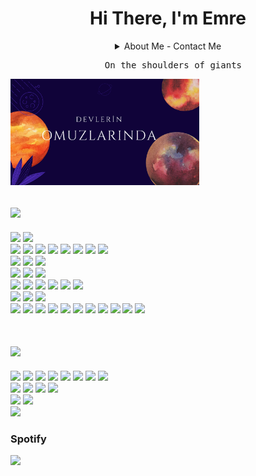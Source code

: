 <h1 align="center">Hi There, I'm Emre</h1>
<details align="center">
  <summary>About Me - Contact Me</summary>
    I'm Emre Kayık and 19, I live in Turkey.
    <br>
    <br>
    <a href="https://instagram.com/emrekayik0" target="_blank">
      <img src=https://img.shields.io/badge/Instagram-E4405F.svg?style=for-the-badge&logo=Instagram&logoColor=white alt=instagram style="margin-bottom: 5px;" />
    </a>
    <a href="https://linkedin.com/in/emrekayik" target="_blank">
      <img src=https://img.shields.io/badge/linkedin-%231E77B5.svg?&style=for-the-badge&logo=linkedin&logoColor=white alt=linkedin style="margin-bottom: 5px;" />
    </a>
    <a href="https://twitter.com/emrekayik0" target="_blank">
      <img src=https://img.shields.io/badge/Twitter-1DA1F2.svg?style=for-the-badge&logo=Twitter&logoColor=white alt=twitter style="margin-bottom: 5px;" />
    </a>
    <a href="https://dev.to/emrekayik" target="_blank">
      <img src=https://img.shields.io/badge/dev.to-%2308090A.svg?&style=for-the-badge&logo=dev.to&logoColor=white alt=devto style="margin-bottom: 5px;" />
    </a>
    <a href="https://hashnode.com/@emrekayik" target="_blank">
      <img src=https://img.shields.io/badge/hashnode-%232962FF.svg?&style=for-the-badge&logo=hashnode&logoColor=white alt=hashnode style="margin-bottom: 5px;" />
    </a>
    <a href="https://codepen.com/emrekayik" target="_blank">
      <img src=https://img.shields.io/badge/codepen-%23131417.svg?&style=for-the-badge&logo=codepen&logoColor=white alt=codepen style="margin-bottom: 5px;" />
    </a>
    <a href="https://www.kaggle.com/emrekayik" target="_blank">
      <img src=https://img.shields.io/badge/kaggle-%2344BAE8.svg?&style=for-the-badge&logo=kaggle&logoColor=white alt=kaggle style="margin-bottom: 5px;" />
    </a>
    <a href="https://dribbble.com/emrekayik" target="_blank">
      <img src=https://img.shields.io/badge/dribbble-%23E45285.svg?&style=for-the-badge&logo=dribbble&logoColor=white alt=dribbble style="margin-bottom: 5px;" />
    </a>
    <a href="https://www.behance.net/emrekayik" target="_blank">
      <img src=https://img.shields.io/badge/behance-%23191919.svg?&style=for-the-badge&logo=behance&logoColor=white alt=behance style="margin-bottom: 5px;" />
    </a>
    <a href="https://medium.com/@emrekayik" target="_blank">
      <img src=https://img.shields.io/badge/medium-%23292929.svg?&style=for-the-badge&logo=medium&logoColor=white alt=medium style="margin-bottom: 5px;" />
    </a>
</details>
<pre align="center">
  On the shoulders of giants
</pre>
<img src="https://github.com/emrekayik/svg_files/blob/main/Ads%C4%B1z%20tasar%C4%B1m.png?raw=true" data-canonical-src="https://github.com/emrekayik/svg_files/blob/main/Ads%C4%B1z%20tasar%C4%B1m.png?raw=true" width="60%" />

<div>
    <h2><img src="https://img.shields.io/badge/my%20favorite%20%E2%99%A5%EF%B8%8F-technologies-brightgreen"/></h2>
    <img src="https://img.shields.io/badge/HTML5-E34F26.svg?style=for-the-badge&logo=HTML5&logoColor=white" />
    <img src="https://img.shields.io/badge/CSS3-1572B6.svg?style=for-the-badge&logo=CSS3&logoColor=white" />
     <br>
    <img src="https://img.shields.io/badge/JavaScript-F7DF1E.svg?style=for-the-badge&logo=JavaScript&logoColor=black" />
    <img src="https://img.shields.io/badge/Babel-F9DC3E.svg?style=for-the-badge&logo=Babel&logoColor=black" />
    <img src="https://img.shields.io/badge/CoffeeScript-2F2625.svg?style=for-the-badge&logo=CoffeeScript&logoColor=white" />
    <img src="https://img.shields.io/badge/React-61DAFB.svg?style=for-the-badge&logo=React&logoColor=black" />
    <img src="https://img.shields.io/badge/Next.js-000000.svg?style=for-the-badge&logo=nextdotjs&logoColor=white" />
    <img src="https://img.shields.io/badge/Svelte-FF3E00.svg?style=for-the-badge&logo=Svelte&logoColor=white" />
    <img src="https://img.shields.io/badge/Solid-2C4F7C.svg?style=for-the-badge&logo=Solid&logoColor=white" />
    <img src="https://img.shields.io/badge/Tailwind%20CSS-06B6D4.svg?style=for-the-badge&logo=Tailwind-CSS&logoColor=white" />
    <br>
    <img src="https://img.shields.io/badge/Electron-47848F.svg?style=for-the-badge&logo=Electron&logoColor=white" />
    <img src="https://img.shields.io/badge/Expo-000020.svg?style=for-the-badge&logo=Expo&logoColor=white" />
    <img src="https://img.shields.io/badge/React%20Native-61DAFB.svg?style=for-the-badge&logo=React&logoColor=black" />
    <br>
    <img src="https://img.shields.io/badge/Bun-000000.svg?style=for-the-badge&logo=Bun&logoColor=white" />
    <img src="https://img.shields.io/badge/Node.js-339933.svg?style=for-the-badge&logo=nodedotjs&logoColor=white" />
    <img src="https://img.shields.io/badge/Deno-000000.svg?style=for-the-badge&logo=Deno&logoColor=white" />
    <br>
    <img src="https://img.shields.io/badge/Python-3776AB.svg?style=for-the-badge&logo=Python&logoColor=white" />
    <img src="https://img.shields.io/badge/NumPy-013243.svg?style=for-the-badge&logo=NumPy&logoColor=white" />
    <img src="https://img.shields.io/badge/pandas-150458.svg?style=for-the-badge&logo=pandas&logoColor=white" />
    <img src="https://img.shields.io/badge/scikitlearn-F7931E.svg?style=for-the-badge&logo=scikit-learn&logoColor=white" />
    <img src="https://img.shields.io/badge/SciPy-8CAAE6.svg?style=for-the-badge&logo=SciPy&logoColor=white" />
    <img src="https://img.shields.io/badge/Flask-000000.svg?style=for-the-badge&logo=Flask&logoColor=white" />
    <br>
    <img src="https://img.shields.io/badge/Ruby-CC342D.svg?style=for-the-badge&logo=Ruby&logoColor=white" />
    <img src="https://img.shields.io/badge/Jekyll-3F1F1F.svg?style=for-the-badge&logo=Jekyll&logoColor=white" />
    <img src="https://img.shields.io/badge/Ruby%20on%20Rails-CC0000.svg?style=for-the-badge&logo=Ruby-on-Rails&logoColor=white" />
    <br>
    <img src="https://img.shields.io/badge/R-276DC3.svg?style=for-the-badge&logo=R&logoColor=white" />
    <img src="https://img.shields.io/badge/Lua-2C2D72.svg?style=for-the-badge&logo=Lua&logoColor=white" />
    <img src="https://img.shields.io/badge/Julia-9558B2.svg?style=for-the-badge&logo=Julia&logoColor=white" />
    <img src="https://img.shields.io/badge/Go-00ADD8.svg?style=for-the-badge&logo=Go&logoColor=white" />
    <img src="https://img.shields.io/badge/Nim-FFE953.svg?style=for-the-badge&logo=Nim&logoColor=black" />
    <img src="https://img.shields.io/badge/Zig-F7A41D.svg?style=for-the-badge&logo=Zig&logoColor=white" />
    <img src="https://img.shields.io/badge/PHP-777BB4.svg?style=for-the-badge&logo=PHP&logoColor=white" />
    <img src="https://img.shields.io/badge/Dart-0175C2.svg?style=for-the-badge&logo=Dart&logoColor=white" />
    <img src="https://img.shields.io/badge/Flutter-02569B.svg?style=for-the-badge&logo=Flutter&logoColor=white" />
    <img src="https://img.shields.io/badge/C-A8B9CC.svg?style=for-the-badge&logo=C&logoColor=black" />
    <img src="https://img.shields.io/badge/C++-00599C.svg?style=for-the-badge&logo=C++&logoColor=white" />
    <br>
    <br>
    <h2><img src="https://img.shields.io/badge/my%20favorite%20%F0%9F%96%A4-tools-blue" /></h2>
    <img src="https://img.shields.io/badge/Visual%20Studio%20Code-007ACC.svg?style=for-the-badge&logo=Visual-Studio-Code&logoColor=white" />
    <img src="https://img.shields.io/badge/Atom-66595C.svg?style=for-the-badge&logo=Atom&logoColor=white" />
    <img src="https://img.shields.io/badge/Sublime%20Text-FF9800.svg?style=for-the-badge&logo=Sublime-Text&logoColor=white" />
    <img src="https://img.shields.io/badge/Spyder%20IDE-FF0000.svg?style=for-the-badge&logo=Spyder-IDE&logoColor=white" />
    <img src="https://img.shields.io/badge/RStudio-75AADB.svg?style=for-the-badge&logo=RStudio&logoColor=white" />
    <img src="https://img.shields.io/badge/Eclipse%20IDE-2C2255.svg?style=for-the-badge&logo=Eclipse-IDE&logoColor=white" />
    <img src="https://img.shields.io/badge/Vim-019733.svg?style=for-the-badge&logo=Vim&logoColor=white" />
    <img src="https://img.shields.io/badge/Notepad++-90E59A.svg?style=for-the-badge&logo=Notepad++&logoColor=black" />
    <br>
    <img src="https://img.shields.io/badge/Adobe%20Illustrator-FF9A00.svg?style=for-the-badge&logo=Adobe-Illustrator&logoColor=white" />
    <img src="https://img.shields.io/badge/Adobe%20Photoshop-31A8FF.svg?style=for-the-badge&logo=Adobe-Photoshop&logoColor=white" />
    <img src="https://img.shields.io/badge/Figma-F24E1E.svg?style=for-the-badge&logo=Figma&logoColor=white" />
    <img src="https://img.shields.io/badge/InVision-FF3366.svg?style=for-the-badge&logo=InVision&logoColor=white" />
    <br>
    <img src="https://img.shields.io/badge/Blender-F5792A.svg?style=for-the-badge&logo=Blender&logoColor=white" />
    <img src="https://img.shields.io/badge/SketchUp-005F9E.svg?style=for-the-badge&logo=SketchUp&logoColor=white" />
    <br>
    <img src="https://img.shields.io/badge/LibreOffice-18A303.svg?style=for-the-badge&logo=LibreOffice&logoColor=white" />
</div>

### Spotify
<a href="https://open.spotify.com/user/2ns7wr2k76nue3vtqi7ptpj5u">
    <img src="https://spotify-github-profile.vercel.app/api/view?uid=2ns7wr2k76nue3vtqi7ptpj5u&cover_image=true&theme=novatorem&bar_color=53b14f&bar_color_cover=false" />
</a>
